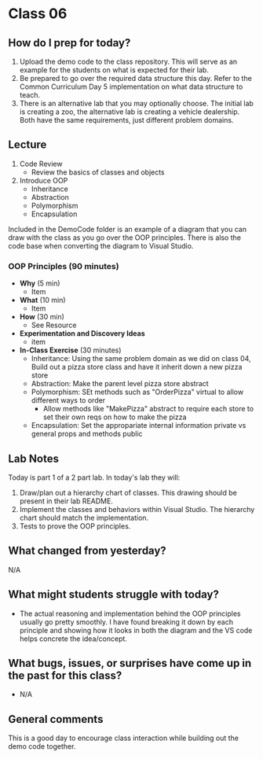 # Class 06

## How do I prep for today?
1. Upload the demo code to the class repository. This will serve as an example for the students on what is expected for their lab.
1. Be prepared to go over the required data structure this day. Refer to the Common Curriculum Day 5 implementation on what data structure to teach.
1. There is an alternative lab that you may optionally choose. The initial lab is creating a zoo, the alternative lab is creating a vehicle dealership. Both have the same requirements, just different problem domains.

## Lecture
1. Code Review
   - Review the basics of classes and objects
1. Introduce OOP
     - Inheritance 
     - Abstraction
     - Polymorphism
     - Encapsulation

Included in the DemoCode folder is an example of a diagram that you can draw with the class as you 
go over the OOP principles. There is also the code base when converting the diagram to Visual Studio. 


### OOP Principles (90 minutes)

- **Why** (5 min)
  - Item
- **What** (10 min)
  - Item 
- **How** (30 min)
  - See Resource
- **Experimentation and Discovery Ideas**
  - item
- **In-Class Exercise** (30 minutes)
  - Inheritance: Using the same problem domain as we did on class 04, Build out a pizza store class and have it inherit down a new pizza store
  - Abstraction: Make the parent level pizza store abstract
  - Polymorphism: SEt methods such as "OrderPizza" virtual to allow different ways to order
    - Allow methods like "MakePizza" abstract to require each store to set their own reqs on how to make the pizza
  - Encapsulation: Set the appropariate internal information private vs general props and methods public


## Lab Notes
Today is part 1 of a 2 part lab. In today's lab they will:
1. Draw/plan out a hierarchy chart of classes. This drawing should be present in their lab README.
1. Implement the classes and behaviors within Visual Studio. The hierarchy chart should match the implementation.
1. Tests to prove the OOP principles.

## What changed from yesterday? 
N/A

## What might students struggle with today? 
- The actual reasoning and implementation behind the OOP principles usually go pretty smoothly. I have found 
breaking it down by each principle and showing how it looks in both the diagram and the VS code helps concrete the idea/concept.

## What bugs, issues, or surprises have come up in the past for this class?
- N/A

## General comments
This is a good day to encourage class interaction while building out the demo code together.
